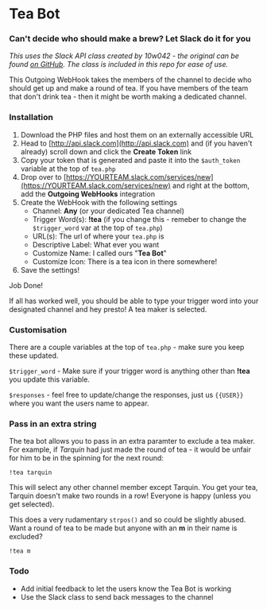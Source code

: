 # Tea Bot

### Can't decide who should make a brew? Let Slack do it for you

_This uses the Slack API class created by 10w042 - the original can be found [on GitHub](https://github.com/10w042/slack-api). The class is included in this repo for ease of use._

This Outgoing WebHook takes the members of the channel to decide who should get up and make a round of tea. If you have members of the team that don't drink tea - then it might be worth making a dedicated channel.

### Installation

1. Download the PHP files and host them on an externally accessible URL
2. Head to [http://api.slack.com](http://api.slack.com) and (if you haven't already) scroll down and click the **Create Token** link
3. Copy your token that is generated and paste it into the `$auth_token` variable at the top of `tea.php`
4. Drop over to [https://YOURTEAM.slack.com/services/new](https://YOURTEAM.slack.com/services/new) and right at the bottom, add the **Outgoing WebHooks** integration
5. Create the WebHook with the following settings
	- Channel: **Any** (or your dedicated Tea channel)
	- Trigger Word(s): **!tea** (if you change this - remeber to change the `$trigger_word` var at the top of `tea.php`)
	- URL(s): The url of where your `tea.php` is
	- Descriptive Label: What ever you want
	- Customize Name: I called ours "**Tea Bot**"
	- Customize Icon: There is a tea icon in there somewhere!
6. Save the settings!

Job Done!

If all has worked well, you should be able to type your trigger word into your designated channel and hey presto! A tea maker is selected.

### Customisation

There are a couple variables at the top of `tea.php` - make sure you keep these updated.

`$trigger_word` - Make sure if your trigger word is anything other than **!tea** you update this variable.

`$responses` - feel free to update/change the responses, just us `{{USER}}` where you want the users name to appear.

### Pass in an extra string

The tea bot allows you to pass in an extra paramter to exclude a tea maker. For example, if _Tarquin_ had just made the round of tea - it would be unfair for him to be in the spinning for the next round:

	!tea tarquin

This will select any other channel member except Tarquin. You get your tea, Tarquin doesn't make two rounds in a row! Everyone is happy (unless you get selected).

This does a very rudamentary `strpos()` and so could be slightly abused. Want a round of tea to be made but anyone with an **m** in their name is excluded?

	!tea m


### Todo

- Add initial feedback to let the users know the Tea Bot is working
- Use the Slack class to send back messages to the channel
